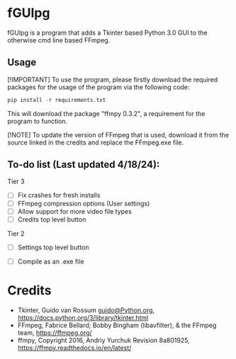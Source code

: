 # fGUIpg
fGUIpg is a program that adds a Tkinter based Python 3.0 GUI to the otherwise cmd line based FFmpeg. 

## Usage
[!IMPORTANT]
To use the program, please firstly download the required packages for the usage of the program via the following code:

```python
pip install -r requirements.txt
```
This will download the package "ffmpy 0.3.2", a requirement for the program to function.

[!NOTE]
To update the version of FFmpeg that is used, download it from the source linked in the credits and replace the FFmpeg.exe file.

## To-do list (Last updated 4/18/24):
Tier 3
- [ ] Fix crashes for fresh installs
- [ ] FFmpeg compression options (User settings)
- [ ] Allow support for more video file types
- [ ] Credits top level button

Tier 2
- [ ] Settings top level button
- [ ] Compile as an .exe file


# Credits
- Tkinter, Guido van Rossum <guido@Python.org>, https://docs.python.org/3/library/tkinter.html
- FFmpeg, Fabrice Bellard; Bobby Bingham (libavfilter), & the FFmpeg team, https://ffmpeg.org/
- ffmpy, Copyright 2016, Andriy Yurchuk Revision 8a801925, https://ffmpy.readthedocs.io/en/latest/